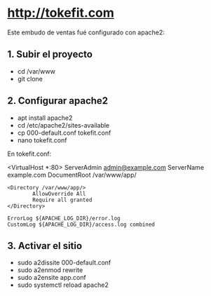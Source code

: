 # http://tokefit.com
Este embudo de ventas fué configurado con apache2:

## 1. Subir el proyecto

- cd /var/www
- git clone <repo>

## 2. Configurar apache2

- apt install apache2
- cd /etc/apache2/sites-available
- cp 000-default.conf tokefit.conf
- nano tokefit.conf

En tokefit.conf:

<VirtualHost *:80>
    ServerAdmin admin@example.com
    ServerName example.com
    DocumentRoot /var/www/app/
     
    <Directory /var/www/app/>
            AllowOverride All
            Require all granted
    </Directory>
     
    ErrorLog ${APACHE_LOG_DIR}/error.log
    CustomLog ${APACHE_LOG_DIR}/access.log combined
</VirtualHost>

## 3. Activar el sitio

- sudo a2dissite 000-default.conf
- sudo a2enmod rewrite
- sudo a2ensite app.conf
- sudo systemctl reload apache2